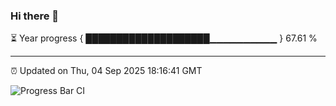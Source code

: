 ### Hi there 👋

⏳ Year progress { ████████████████████▁▁▁▁▁▁▁▁▁▁ } 67.61 %

---

⏰ Updated on Thu, 04 Sep 2025 18:16:41 GMT

![Progress Bar CI](https://github.com/code-lakshay/GitHub-Actions-Demo/workflows/Progress%20Bar%20CI/badge.svg)
